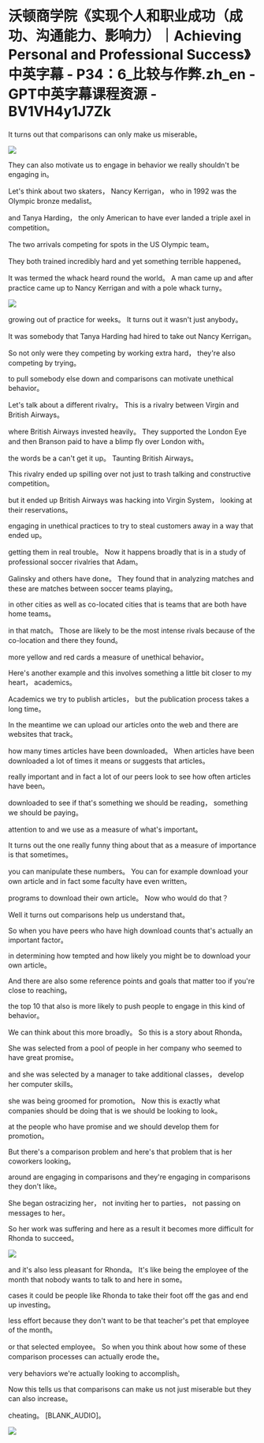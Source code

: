 # 沃顿商学院《实现个人和职业成功（成功、沟通能力、影响力）｜Achieving Personal and Professional Success》中英字幕 - P34：6_比较与作弊.zh_en - GPT中英字幕课程资源 - BV1VH4y1J7Zk

 It turns out that comparisons can only make us miserable。



![](img/e308057495486f375487484d596212e5_1.png)

 They can also motivate us to engage in behavior we really shouldn't be engaging in。

 Let's think about two skaters， Nancy Kerrigan， who in 1992 was the Olympic bronze medalist。

 and Tanya Harding， the only American to have ever landed a triple axel in competition。

 The two arrivals competing for spots in the US Olympic team。

 They both trained incredibly hard and yet something terrible happened。

 It was termed the whack heard round the world。 A man came up and after practice came up to Nancy Kerrigan and with a pole whack turny。



![](img/e308057495486f375487484d596212e5_3.png)

 growing out of practice for weeks。 It turns out it wasn't just anybody。

 It was somebody that Tanya Harding had hired to take out Nancy Kerrigan。

 So not only were they competing by working extra hard， they're also competing by trying。

 to pull somebody else down and comparisons can motivate unethical behavior。

 Let's talk about a different rivalry。 This is a rivalry between Virgin and British Airways。

 where British Airways invested heavily。 They supported the London Eye and then Branson paid to have a blimp fly over London with。

 the words be a can't get it up。 Taunting British Airways。

 This rivalry ended up spilling over not just to trash talking and constructive competition。

 but it ended up British Airways was hacking into Virgin System， looking at their reservations。

 engaging in unethical practices to try to steal customers away in a way that ended up。

 getting them in real trouble。 Now it happens broadly that is in a study of professional soccer rivalries that Adam。

 Galinsky and others have done。 They found that in analyzing matches and these are matches between soccer teams playing。

 in other cities as well as co-located cities that is teams that are both have home teams。

 in that match。 Those are likely to be the most intense rivals because of the co-location and there they found。

 more yellow and red cards a measure of unethical behavior。

 Here's another example and this involves something a little bit closer to my heart， academics。

 Academics we try to publish articles， but the publication process takes a long time。

 In the meantime we can upload our articles onto the web and there are websites that track。

 how many times articles have been downloaded。 When articles have been downloaded a lot of times it means or suggests that articles。

 really important and in fact a lot of our peers look to see how often articles have been。

 downloaded to see if that's something we should be reading， something we should be paying。

 attention to and we use as a measure of what's important。

 It turns out the one really funny thing about that as a measure of importance is that sometimes。

 you can manipulate these numbers。 You can for example download your own article and in fact some faculty have even written。

 programs to download their own article。 Now who would do that？

 Well it turns out comparisons help us understand that。

 So when you have peers who have high download counts that's actually an important factor。

 in determining how tempted and how likely you might be to download your own article。

 And there are also some reference points and goals that matter too if you're close to reaching。

 the top 10 that also is more likely to push people to engage in this kind of behavior。

 We can think about this more broadly。 So this is a story about Rhonda。

 She was selected from a pool of people in her company who seemed to have great promise。

 and she was selected by a manager to take additional classes， develop her computer skills。

 she was being groomed for promotion。 Now this is exactly what companies should be doing that is we should be looking to look。

 at the people who have promise and we should develop them for promotion。

 But there's a comparison problem and here's that problem that is her coworkers looking。

 around are engaging in comparisons and they're engaging in comparisons they don't like。

 She began ostracizing her， not inviting her to parties， not passing on messages to her。

 So her work was suffering and here as a result it becomes more difficult for Rhonda to succeed。



![](img/e308057495486f375487484d596212e5_5.png)

 and it's also less pleasant for Rhonda。 It's like being the employee of the month that nobody wants to talk to and here in some。

 cases it could be people like Rhonda to take their foot off the gas and end up investing。

 less effort because they don't want to be that teacher's pet that employee of the month。

 or that selected employee。 So when you think about how some of these comparison processes can actually erode the。

 very behaviors we're actually looking to accomplish。

 Now this tells us that comparisons can make us not just miserable but they can also increase。

 cheating。 [BLANK_AUDIO]。

![](img/e308057495486f375487484d596212e5_7.png)
